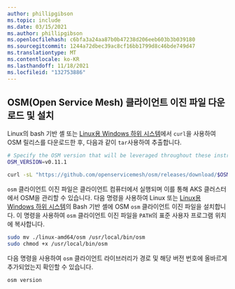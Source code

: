 ```yaml
---
author: phillipgibson
ms.topic: include
ms.date: 03/15/2021
ms.author: phillipgibson
ms.openlocfilehash: c6bfa3a24aa87b0b47238d206eeb603b3b039180
ms.sourcegitcommit: 1244a72dbec39ac8cf16bb1799d8c46bde749d47
ms.translationtype: MT
ms.contentlocale: ko-KR
ms.lasthandoff: 11/18/2021
ms.locfileid: "132753886"
---
```

## <a name="download-and-install-the-open-service-mesh-osm-client-binary"></a>OSM(Open Service Mesh) 클라이언트 이진 파일 다운로드 및 설치

Linux의 bash 기반 셸 또는 [Linux용 Windows 하위 시스템][install-wsl]에서 `curl`을 사용하여 OSM 릴리스를 다운로드한 후, 다음과 같이 `tar`사용하여 추출합니다.

```bash
# Specify the OSM version that will be leveraged throughout these instructions
OSM_VERSION=v0.11.1

curl -sL "https://github.com/openservicemesh/osm/releases/download/$OSM_VERSION/osm-$OSM_VERSION-linux-amd64.tar.gz" | tar -vxzf -
```

`osm` 클라이언트 이진 파일은 클라이언트 컴퓨터에서 실행되며 이를 통해 AKS 클러스터에서 OSM을 관리할 수 있습니다. 다음 명령을 사용하여 Linux 또는 [Linux용 Windows 하위 시스템][install-wsl]의 Bash 기반 셸에 OSM `osm` 클라이언트 이진 파일을 설치합니다. 이 명령을 사용하여 `osm` 클라이언트 이진 파일을 `PATH`의 표준 사용자 프로그램 위치에 복사합니다.

```bash
sudo mv ./linux-amd64/osm /usr/local/bin/osm
sudo chmod +x /usr/local/bin/osm
```

다음 명령을 사용하여 `osm` 클라이언트 라이브러리가 경로 및 해당 버전 번호에 올바르게 추가되었는지 확인할 수 있습니다.

```
osm version
```

<!-- LINKS - external -->

[install-wsl]: /windows/wsl/install-win10
